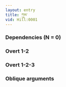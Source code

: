 ```yaml
---
layout: entry
title: ཀུམ་
vid: Hill:0001
---
```

### Dependencies (N = 0)


### Overt 1-2


### Overt 1-2-3


### Oblique arguments
